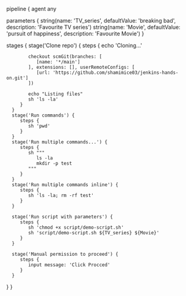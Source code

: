 pipeline {
   agent any

   parameters {
      string(name: 'TV_series', defaultValue: 'breaking bad', description: 'Favourite TV series')
      string(name: 'Movie', defaultValue: 'pursuit of happiness', description: 'Favourite Movie')
   }

   stages {
      stage('Clone repo') {
         steps {
            echo 'Cloning...'

            checkout scmGit(branches: [
               [name: '*/main']
            ], extensions: [], userRemoteConfigs: [
               [url: 'https://github.com/shamimice03/jenkins-hands-on.git']
            ])

            echo "Listing files"
            sh 'ls -la'
         }
      }
      stage('Run commands') {
         steps {
            sh 'pwd'
         }
      }
      stage('Run multiple commands...') {
         steps {
            sh """
               ls -la 
               mkdir -p test
            """
         }
      }
      stage('Run multiple commands inline') {
         steps {
            sh 'ls -la; rm -rf test'
         }
      }

      stage('Run script with parameters') {
         steps {
            sh 'chmod +x script/demo-script.sh'
            sh 'script/demo-script.sh ${TV_series} ${Movie}'
         }
      }

      stage('Manual permission to proceed') {
         steps {
            input message: 'Click Procced'
         }
      }
   }
}
